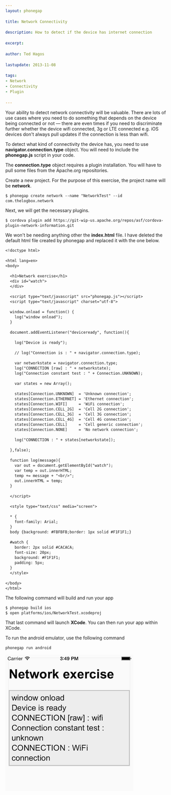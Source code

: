 ```yaml
---
layout: phonegap

title: Network Connectivity

description: How to detect if the device has internet connection

excerpt: 

author: Ted Hagos

lastupdate: 2013-11-08

tags:
- Network
- Connectivity
- Plugin

---
```




Your ability to detect network connectivity will be valuable. There are lots of use cases where you need to do something that depends on the device being connected or not &mdash; there are even times if you need to discriminate further whether the device wifi connected, 3g or LTE connected e.g. iOS devices don't always pull updates if the connection is less than wifi. 

To detect what kind of connectivity the device has, you need to use **navigator.connection.type** object. You will need to include the **phonegap.js** script in your code.

The **connection.type** object requires a plugin installation. You will have to pull some files from the Apache.org repositories.



Create a new project. For the purpose of this exercise, the project name will be **network**.


~~~
$ phonegap create network --name "NetworkTest" --id com.thelogbox.network
~~~

Next, we will get the necessary plugins.

~~~
$ cordova plugin add https://git-wip-us.apache.org/repos/asf/cordova-plugin-network-information.git
~~~


We won't be needing anything other the **index.html** file. I have deleted the default html file created by phonegap and replaced it with the one below.

~~~
<!doctype html>

<html lang=en>
<body>

  <h1>Network exercise</h1>
  <div id="watch">
  </div>

  <script type="text/javascript" src="phonegap.js"></script>
  <script type="text/javascript" charset="utf-8">
    
  window.onload = function() {
    log("window onload");
  }  
    
  document.addEventListener("deviceready", function(){
    
    log("Device is ready");
    
    // log("Connection is : " + navigator.connection.type);
    
    var networkstate = navigator.connection.type;
    log("CONNECTION [raw] : " + networkstate);
    log("Connection constant test : " + Connection.UNKNOWN);
    
    var states = new Array();
    
    states[Connection.UNKNOWN]  = 'Unknown connection';
    states[Connection.ETHERNET] = 'Ethernet connection';
    states[Connection.WIFI]     = 'WiFi connection';
    states[Connection.CELL_2G]  = 'Cell 2G connection';
    states[Connection.CELL_3G]  = 'Cell 3G connection';
    states[Connection.CELL_4G]  = 'Cell 4G connection';
    states[Connection.CELL]     = 'Cell generic connection';
    states[Connection.NONE]     = 'No network connection';
    
    log("CONNECTION : " + states[networkstate]);
    
  },false);
  
  function log(message){
    var out = document.getElementById("watch");
    var temp = out.innerHTML;
    temp += message + "<br/>";
    out.innerHTML = temp;
  }
  
  </script>

  <style type="text/css" media="screen">
  
  * {
    font-family: Arial;
  }
  body {background: #FBFBFB;border: 1px solid #F1F1F1;}
  
  #watch {
    border: 2px solid #CACACA;
    font-size: 20px;
    background: #F1F1F1;
    padding: 5px;
  }
  </style>

</body>
</html>

~~~



The following command will build and run your app

~~~
$ phonegap build ios
$ open platforms/ios/NetworkTest.xcodeproj
~~~

That last command will launch **XCode**. You can then run your app within XCode.

To run the android emulator, use the following command

~~~
phonegap run android
~~~


<img src='/img/phonegap/network-screen.png' class='small' />



